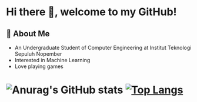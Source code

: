 # Hi there 👋, welcome to my GitHub!
## 🚀 About Me
- An Undergraduate Student of Computer Engineering at Institut Teknologi Sepuluh Nopember
- Interested in Machine Learning
- Love playing games
# ![Anurag's GitHub stats](https://github-readme-stats.vercel.app/api?username=brostudio000&show_icons=true&theme=react&layout=compact) [![Top Langs](https://github-readme-stats.vercel.app/api/top-langs/?username=brostudio000&theme=react&layout=compact&card_width=290)](https://github.com/anuraghazra/github-readme-stats)
